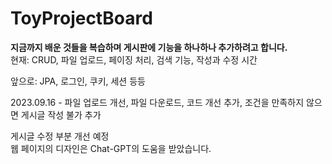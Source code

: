# ToyProjectBoard
<strong>지금까지 배운 것들을 복습하며 게시판에 기능을 하나하나 추가하려고 합니다.</strong> <br>
현재: CRUD, 파일 업로드, 페이징 처리, 검색 기능, 작성과 수정 시간 <br>

앞으로: JPA, 로그인, 쿠키, 세션 등등

2023.09.16 - 파일 업로드 개선, 파일 다운로드, 코드 개선 추가, 조건을 만족하지 않으면 게시글 작성 불가 추가

게시글 수정 부분 개선 예정
<br>
웹 페이지의 디자인은  Chat-GPT의 도움을 받았습니다.
